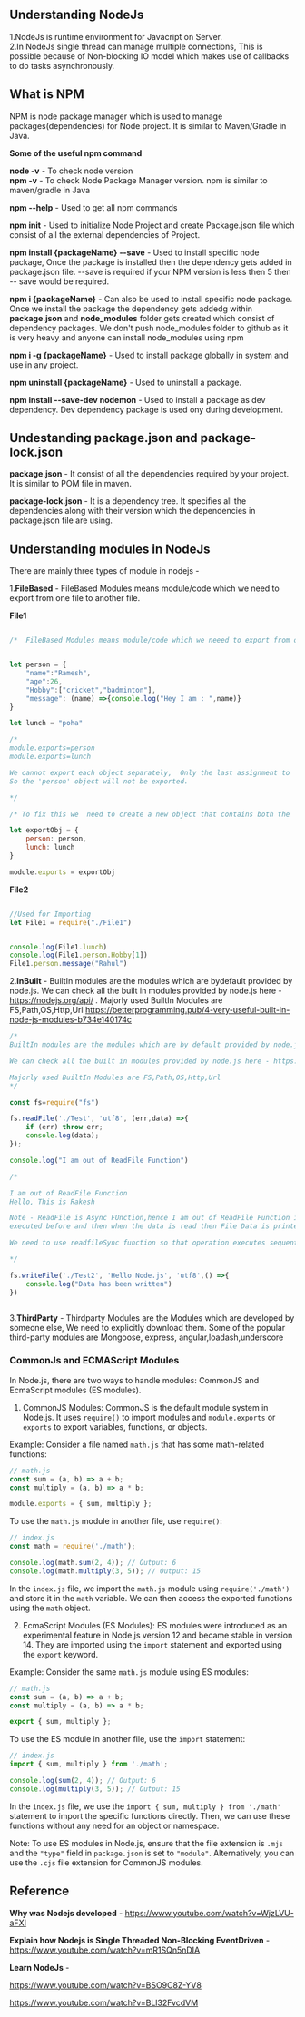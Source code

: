 ## Understanding NodeJs

1.NodeJs is runtime environment for Javacript on Server.</br>
2.In NodeJs single thread can manage multiple connections, This is possible because of Non-blocking IO model which makes use of callbacks to do tasks asynchronously.

## What is NPM

NPM is node package manager which is used to manage packages(dependencies) for Node project. It is similar to Maven/Gradle in Java.

**Some of the useful npm command**

**node -v** - To check node version </br>
**npm -v** - To check Node Package Manager version. npm is similar to maven/gradle in Java </br>

**npm --help** - Used to get all npm commands</br>

**npm init** - Used to initialize Node Project and create Package.json file which consist of all the external dependencies of Project.</br>

**npm install {packageName} --save** - Used to install specific node package, Once the package is installed then the dependency gets added in package.json file. --save is required if your NPM version is less then 5 then -- save would be required.</br>

**npm i {packageName}** - Can also be used to install specific node package. Once we install the package the dependency gets addedg within **package.json** and **node_modules** folder gets created which consist of dependency packages. We don't push node_modules folder to github as it is very heavy and anyone can install node_modules using npm</br>

**npm i -g {packageName}** - Used to install package globally in system and use in any project.</br>

**npm uninstall {packageName}** - Used to uninstall a package.</br>

**npm install --save-dev nodemon** - Used to install a package as dev dependency. Dev dependency package is used ony during development.</br>

## Undestanding package.json and package-lock.json

**package.json** - It consist of all the dependencies required by your project. It is similar to POM file in maven.</br>

**package-lock.json** - It is a dependency tree. It specifies all the dependencies along with their version which the  dependencies in package.json file are using.</br>


## Understanding modules in NodeJs

There are mainly three types of module in nodejs -</br>

1.**FileBased**  - FileBased Modules means module/code which we need to export from one file to another file.

**File1**

```js

/*  FileBased Modules means module/code which we neeed to export from one file to another file. */


let person = {
    "name":"Ramesh",
    "age":26,
    "Hobby":["cricket","badminton"],
    "message": (name) =>{console.log("Hey I am : ",name)}
}

let lunch = "poha"

/*
module.exports=person
module.exports=lunch

We cannot export each object separately,  Only the last assignment to 'module.exports' will be effective. 
So the 'person' object will not be exported.

*/

/* To fix this we  need to create a new object that contains both the 'person' object and the 'lunch' variable, and then export that object */

let exportObj = {
    person: person,
    lunch: lunch
}

module.exports = exportObj

```

**File2**

```js

//Used for Importing
let File1 = require("./File1")


console.log(File1.lunch)
console.log(File1.person.Hobby[1])
File1.person.message("Rahul")


```


2.**InBuilt** - BuiltIn modules are the modules which are bydefault provided by node.js. We can check all the built in modules provided by node.js here - https://nodejs.org/api/ . Majorly used BuiltIn Modules are FS,Path,OS,Http,Url  https://betterprogramming.pub/4-very-useful-built-in-node-js-modules-b734e140174c</br> 

```js
/* 
BuiltIn modules are the modules which are by default provided by node.js.

We can check all the built in modules provided by node.js here - https://nodejs.org/api/

Majorly used BuiltIn Modules are FS,Path,OS,Http,Url
*/

const fs=require("fs")

fs.readFile('./Test', 'utf8', (err,data) =>{
    if (err) throw err;
    console.log(data);
});

console.log("I am out of ReadFile Function")

/* 

I am out of ReadFile Function
Hello, This is Rakesh

Note - ReadFile is Async FUnction,hence I am out of ReadFile Function is 
executed before and then when the data is read then File Data is printed in Console

We need to use readfileSync function so that operation executes sequentially

*/

fs.writeFile('./Test2', 'Hello Node.js', 'utf8',() =>{
    console.log("Data has been written")
})



```



3.**ThirdParty** - Thirdparty Modules are the Modules which are developed by someone else, We need to explicitly download them. Some of the popular third-party modules are Mongoose, express, angular,loadash,underscore </br>


### CommonJs and ECMAScript Modules

In Node.js, there are two ways to handle modules: CommonJS and EcmaScript modules (ES modules). 

1. CommonJS Modules:
CommonJS is the default module system in Node.js. It uses `require()` to import modules and `module.exports` or `exports` to export variables, functions, or objects.

Example:
Consider a file named `math.js` that has some math-related functions:

```javascript
// math.js
const sum = (a, b) => a + b;
const multiply = (a, b) => a * b;

module.exports = { sum, multiply };
```

To use the `math.js` module in another file, use `require()`:

```javascript
// index.js
const math = require('./math');

console.log(math.sum(2, 4)); // Output: 6
console.log(math.multiply(3, 5)); // Output: 15
```

In the `index.js` file, we import the `math.js` module using `require('./math')` and store it in the `math` variable. We can then access the exported functions using the `math` object.

2. EcmaScript Modules (ES Modules):
ES modules were introduced as an experimental feature in Node.js version 12 and became stable in version 14. They are imported using the `import` statement and exported using the `export` keyword.

Example:
Consider the same `math.js` module using ES modules:

```javascript
// math.js
const sum = (a, b) => a + b;
const multiply = (a, b) => a * b;

export { sum, multiply };
```

To use the ES module in another file, use the `import` statement:

```javascript
// index.js
import { sum, multiply } from './math';

console.log(sum(2, 4)); // Output: 6
console.log(multiply(3, 5)); // Output: 15
```

In the `index.js` file, we use the `import { sum, multiply } from './math'` statement to import the specific functions directly. Then, we can use these functions without any need for an object or namespace.

Note: To use ES modules in Node.js, ensure that the file extension is `.mjs` and the `"type"` field in `package.json` is set to `"module"`. Alternatively, you can use the `.cjs` file extension for CommonJS modules.


## Reference

**Why was Nodejs developed** - https://www.youtube.com/watch?v=WjzLVU-aFXI


**Explain how Nodejs is Single Threaded Non-Blocking EventDriven** - https://www.youtube.com/watch?v=mR1SQn5nDIA

**Learn NodeJs** - 

https://www.youtube.com/watch?v=BSO9C8Z-YV8

https://www.youtube.com/watch?v=BLl32FvcdVM

















